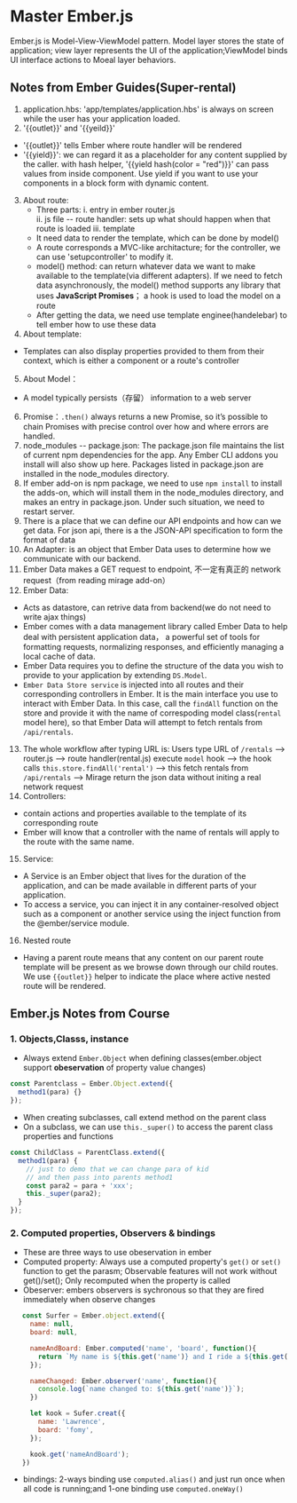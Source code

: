 # Master Ember.js

Ember.js is Model-View-ViewModel pattern. Model layer stores the state of application; view layer represents the UI of the application;ViewModel binds UI interface actions to Moeal layer behaviors.

## Notes from Ember Guides(Super-rental)

1. application.hbs: 'app/templates/application.hbs' is always on screen while the user has your application loaded.
2. '{{outlet}}' and '{{yeild}}'

- '{{outlet}}' tells Ember where route handler will be rendered
- '{{yield}}': we can regard it as a placeholder for any content supplied by the caller.
  with hash helper, '{{yield hash(color = "red")}}' can pass values from inside component.
  Use yield if you want to use your components in a block form with dynamic content.

3. About route:
   - Three parts:
     i. entry in ember router.js  
     ii. js file -- route handler: sets up what should happen when that route is loaded
     iii. template
   - It need data to render the template, which can be done by model()
   - A route corresponds a MVC-like architacture; for the controller, we can use 'setupcontroller' to modify it.
   - model() method: can return whatever data we want to make available to the template(via different adapters). If we need to fetch data asynchronously, the model() method supports any library that uses **JavaScript Promises**； a hook is used to load the model on a route
   - After getting the data, we need use template enginee(handelebar) to tell ember how to use these data
4. About template:

- Templates can also display properties provided to them from their context, which is either a component or a route's controller

5. About Model：

- A model typically persists（存留） information to a web server

6. Promise：`.then()` always returns a new Promise, so it’s possible to chain Promises with precise control over how and where errors are handled.
7. node_modules -- package.json: The package.json file maintains the list of current npm dependencies for the app. Any Ember CLI addons you install will also show up here. Packages listed in package.json are installed in the node_modules directory.
8. If ember add-on is npm package, we need to use `npm install` to install the adds-on, which will install them in the node_modules directory, and makes an entry in package.json. Under such situation, we need to restart server.
9. There is a place that we can define our API endpoints and how can we get data. For json api, there is a the JSON-API specification to form the format of data
10. An Adapter: is an object that Ember Data uses to determine how we communicate with our backend.
11. Ember Data makes a GET request to endpoint, 不一定有真正的 network request（from reading mirage add-on）
12. Ember Data:

- Acts as datastore, can retrive data from backend(we do not need to write ajax things)
- Ember comes with a data management library called Ember Data to help deal with persistent application data， a powerful set of tools for formatting requests, normalizing responses, and efficiently managing a local cache of data.
- Ember Data requires you to define the structure of the data you wish to provide to your application by extending `DS.Model`.
- `Ember Data Store service` is injected into all routes and their corresponding controllers in Ember. It is the main interface you use to interact with Ember Data. In this case, call the `findAll` function on the store and provide it with the name of correspoding model class(`rental` model here), so that Ember Data will attempt to fetch rentals from `/api/rentals`.

13. The whole workflow after typing URL is:
    Users type URL of `/rentals` --> router.js --> route handler(rental.js) execute `model` hook --> the hook calls `this.store.findAll('rental')` --> this fetch rentals from `/api/rentals` --> Mirage return the json data without initing a real network request
14. Controllers:

- contain actions and properties available to the template of its corresponding route
- Ember will know that a controller with the name of rentals will apply to the route with the same name.

15. Service:

- A Service is an Ember object that lives for the duration of the application, and can be made available in different parts of your application.
- To access a service, you can inject it in any container-resolved object such as a component or another service using the inject function from the @ember/service module.

16. Nested route

- Having a parent route means that any content on our parent route template will be present as we browse down through our child routes. We use `{{outlet}}` helper to indicate the place where active nested route will be rendered.

## Ember.js Notes from Course

### 1. Objects,Classs, instance

- Always extend `Ember.Object` when defining classes(ember.object support **obeservation** of property value changes)

```javascript
const Parentclass = Ember.Object.extend({
  method1(para) {}
});
```

- When creating subclasses, call extend method on the parent class
- On a subclass, we can use `this._super()` to access the parent class properties and functions

```javascript
const ChildClass = ParentClass.extend({
  method1(para) {
    // just to demo that we can change para of kid
    // and then pass into parents method1
    const para2 = para + 'xxx';
    this._super(para2);
  }
});
```

### 2. Computed properties, Observers & bindings

- These are three ways to use obeservation in ember
- Computed property: Always use a computed property's `get()` or `set()` function to get the parasm; Observable features will not work without get()/set(); Only recomputed when the property is called
- Obeserver: embers observers is sychronous so that they are fired immediately when observe changes

```javascript
   const Surfer = Ember.object.extend({
     name: null,
     board: null,

     nameAndBoard: Ember.computed('name', 'board', function(){
       return `My name is ${this.get('name')} and I ride a ${this.get('board')}`;
     });

     nameChanged: Ember.observer('name', function(){
       console.log(`name changed to: ${this.get('name')}`);
     })

     let kook = Sufer.creat({
       name: 'Lawrence',
       board: 'fomy',
     });

     kook.get('nameAndBoard');
   })
```

- bindings: 2-ways binding use `computed.alias()` and just run once when all code is running;and 1-one binding use `computed.oneWay()`
